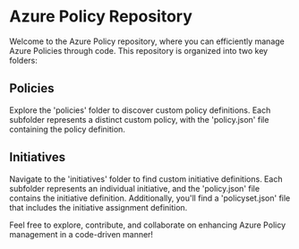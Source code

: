 # Azure Policy Repository

Welcome to the Azure Policy repository, where you can efficiently manage Azure Policies through code. This repository is organized into two key folders:

## Policies

Explore the 'policies' folder to discover custom policy definitions. Each subfolder represents a distinct custom policy, with the 'policy.json' file containing the policy definition.

## Initiatives

Navigate to the 'initiatives' folder to find custom initiative definitions. Each subfolder represents an individual initiative, and the 'policy.json' file contains the initiative definition. Additionally, you'll find a 'policyset.json' file that includes the initiative assignment definition.

Feel free to explore, contribute, and collaborate on enhancing Azure Policy management in a code-driven manner!
